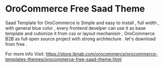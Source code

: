 # OroCommerce Free Saad Theme

Saad Template for OroCommerce is Simple and easy to install , full width , with general blue color , every frontend develper can use it as base template and cutomize it from css or layout mechanism , OroCommerce B2B as full open source project with strong architecture . let's download from free .

For more info Visit:
https://store.ibnab.com/orocommerce/orocommerce-templates-themes/orocommerce-free-saad-theme.html
